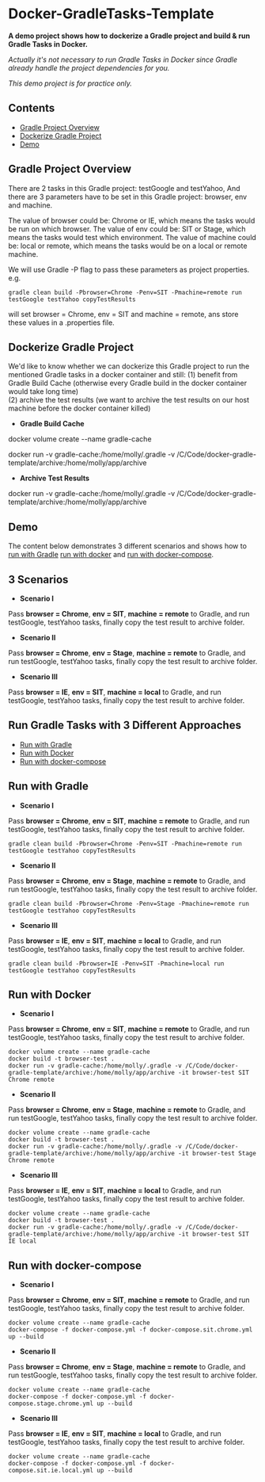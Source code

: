 # Docker-GradleTasks-Template

__A demo project shows how to dockerize a Gradle project and build & run Gradle Tasks in Docker.__

*Actually it's not necessary to run Gradle Tasks in Docker since Gradle already handle the project dependencies for you.*

*This demo project is for practice only.*

## Contents

- [Gradle Project Overview](#gradle-project-overview)
- [Dockerize Gradle Project](#dockerize-gradle-project)
- [Demo](#demo)

## Gradle Project Overview

There are 2 tasks in this Gradle project: testGoogle and testYahoo,
And there are 3 parameters have to be set in this Gradle project: browser, env and machine.

The value of browser could be: Chrome or IE, which means the tasks would be run on which browser.
The value of env could be: SIT or Stage, which means the tasks would test which environment.
The value of machine could be: local or remote, which means the tasks would be on a local or remote machine.

We will use Gradle -P flag to pass these parameters as project properties. e.g.
```
gradle clean build -Pbrowser=Chrome -Penv=SIT -Pmachine=remote run testGoogle testYahoo copyTestResults
```
will set browser = Chrome, env = SIT and machine = remote, ans store these values in a .properties file. 

## Dockerize Gradle Project

We'd like to know whether we can dockerize this Gradle project to run the mentioned Gradle tasks in a docker container and still:
(1) benefit from Gradle Build Cache (otherwise every Gradle build in the docker container would take long time)  
(2) archive the test results (we want to archive the test results on our host machine before the docker container killed)

- __Gradle Build Cache__

docker volume create --name gradle-cache

docker run -v gradle-cache:/home/molly/.gradle -v /C/Code/docker-gradle-template/archive:/home/molly/app/archive

- __Archive Test Results__

docker run -v gradle-cache:/home/molly/.gradle -v /C/Code/docker-gradle-template/archive:/home/molly/app/archive

## Demo

The content below demonstrates 3 different scenarios and shows how to
 [run with Gradle](#run-with-gradle)
 [run with docker](#run-with-docker) and
 [run with docker-compose](#run-with-docker-compose).

## 3 Scenarios

- __Scenario I__

Pass __browser = Chrome__, __env = SIT__, __machine = remote__ to Gradle, and run testGoogle, testYahoo tasks, finally copy the test result to archive folder.

- __Scenario II__

Pass __browser = Chrome__, __env = Stage__, __machine = remote__ to Gradle, and run testGoogle, testYahoo tasks, finally copy the test result to archive folder.

- __Scenario III__

Pass __browser = IE__, __env = SIT__, __machine = local__ to Gradle, and run testGoogle, testYahoo tasks, finally copy the test result to archive folder.

## Run Gradle Tasks with 3 Different Approaches

- [Run with Gradle](#run-with-gradle)
- [Run with Docker](#run-with-docker)
- [Run with docker-compose](#run-with-docker-compose)

## Run with Gradle

- __Scenario I__

Pass __browser = Chrome__, __env = SIT__, __machine = remote__ to Gradle, and run testGoogle, testYahoo tasks, finally copy the test result to archive folder.

```
gradle clean build -Pbrowser=Chrome -Penv=SIT -Pmachine=remote run testGoogle testYahoo copyTestResults
```

- __Scenario II__

Pass __browser = Chrome__, __env = Stage__, __machine = remote__ to Gradle, and run testGoogle, testYahoo tasks, finally copy the test result to archive folder.

```
gradle clean build -Pbrowser=Chrome -Penv=Stage -Pmachine=remote run testGoogle testYahoo copyTestResults
```

- __Scenario III__

Pass __browser = IE__, __env = SIT__, __machine = local__ to Gradle, and run testGoogle, testYahoo tasks, finally copy the test result to archive folder.

```
gradle clean build -Pbrowser=IE -Penv=SIT -Pmachine=local run testGoogle testYahoo copyTestResults
```

## Run with Docker

- __Scenario I__

Pass __browser = Chrome__, __env = SIT__, __machine = remote__ to Gradle, and run testGoogle, testYahoo tasks, finally copy the test result to archive folder.

```
docker volume create --name gradle-cache
docker build -t browser-test .
docker run -v gradle-cache:/home/molly/.gradle -v /C/Code/docker-gradle-template/archive:/home/molly/app/archive -it browser-test SIT Chrome remote
```

- __Scenario II__

Pass __browser = Chrome__, __env = Stage__, __machine = remote__ to Gradle, and run testGoogle, testYahoo tasks, finally copy the test result to archive folder.

```
docker volume create --name gradle-cache
docker build -t browser-test .
docker run -v gradle-cache:/home/molly/.gradle -v /C/Code/docker-gradle-template/archive:/home/molly/app/archive -it browser-test Stage Chrome remote
```

- __Scenario III__

Pass __browser = IE__, __env = SIT__, __machine = local__ to Gradle, and run testGoogle, testYahoo tasks, finally copy the test result to archive folder.

```
docker volume create --name gradle-cache
docker build -t browser-test .
docker run -v gradle-cache:/home/molly/.gradle -v /C/Code/docker-gradle-template/archive:/home/molly/app/archive -it browser-test SIT IE local
```

## Run with docker-compose

- __Scenario I__

Pass __browser = Chrome__, __env = SIT__, __machine = remote__ to Gradle, and run testGoogle, testYahoo tasks, finally copy the test result to archive folder.

```
docker volume create --name gradle-cache
docker-compose -f docker-compose.yml -f docker-compose.sit.chrome.yml up --build
```

- __Scenario II__

Pass __browser = Chrome__, __env = Stage__, __machine = remote__ to Gradle, and run testGoogle, testYahoo tasks, finally copy the test result to archive folder.

```
docker volume create --name gradle-cache
docker-compose -f docker-compose.yml -f docker-compose.stage.chrome.yml up --build
```

- __Scenario III__

Pass __browser = IE__, __env = SIT__, __machine = local__ to Gradle, and run testGoogle, testYahoo tasks, finally copy the test result to archive folder.

```
docker volume create --name gradle-cache
docker-compose -f docker-compose.yml -f docker-compose.sit.ie.local.yml up --build
```